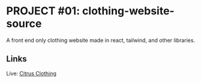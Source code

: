 # PROJECT #01: clothing-website-source

A front end only clothing website made in react, tailwind, and other libraries.

## Links

Live: <a href="https://citrus-clothing.netlify.app/" target="_blank">Citrus Clothing</a>
